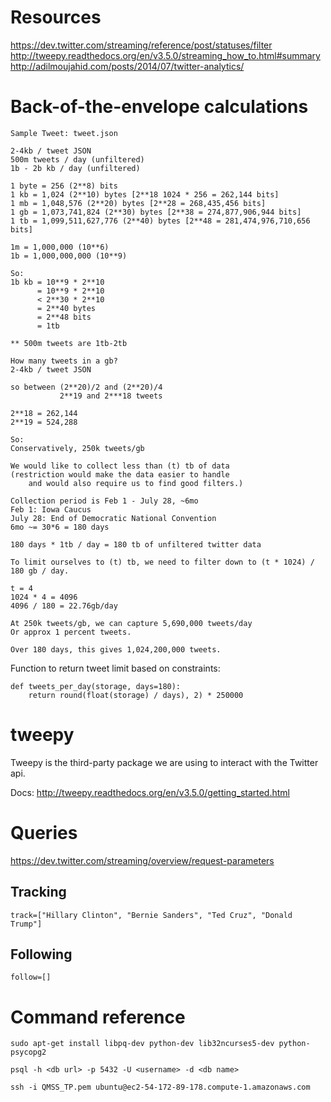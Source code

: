 # Resources

https://dev.twitter.com/streaming/reference/post/statuses/filter
http://tweepy.readthedocs.org/en/v3.5.0/streaming_how_to.html#summary
http://adilmoujahid.com/posts/2014/07/twitter-analytics/


# Back-of-the-envelope calculations
```
Sample Tweet: tweet.json

2-4kb / tweet JSON
500m tweets / day (unfiltered)
1b - 2b kb / day (unfiltered)

1 byte = 256 (2**8) bits
1 kb = 1,024 (2**10) bytes [2**18 1024 * 256 = 262,144 bits]
1 mb = 1,048,576 (2**20) bytes [2**28 = 268,435,456 bits]
1 gb = 1,073,741,824 (2**30) bytes [2**38 = 274,877,906,944 bits]
1 tb = 1,099,511,627,776 (2**40) bytes [2**48 = 281,474,976,710,656 bits]

1m = 1,000,000 (10**6)
1b = 1,000,000,000 (10**9)

So:
1b kb = 10**9 * 2**10
      = 10**9 * 2**10
      < 2**30 * 2**10
      = 2**40 bytes
      = 2**48 bits
      = 1tb

** 500m tweets are 1tb-2tb

How many tweets in a gb?
2-4kb / tweet JSON

so between (2**20)/2 and (2**20)/4
           2**19 and 2***18 tweets

2**18 = 262,144
2**19 = 524,288

So:
Conservatively, 250k tweets/gb

We would like to collect less than (t) tb of data
(restriction would make the data easier to handle
    and would also require us to find good filters.)

Collection period is Feb 1 - July 28, ~6mo
Feb 1: Iowa Caucus
July 28: End of Democratic National Convention
6mo ~= 30*6 = 180 days

180 days * 1tb / day = 180 tb of unfiltered twitter data

To limit ourselves to (t) tb, we need to filter down to (t * 1024) / 180 gb / day.

t = 4
1024 * 4 = 4096
4096 / 180 = 22.76gb/day

At 250k tweets/gb, we can capture 5,690,000 tweets/day
Or approx 1 percent tweets.

Over 180 days, this gives 1,024,200,000 tweets.
```

Function to return tweet limit based on constraints:

```
def tweets_per_day(storage, days=180):
    return round(float(storage) / days), 2) * 250000
```

# tweepy

Tweepy is the third-party package we are using to interact with the Twitter api.

Docs: http://tweepy.readthedocs.org/en/v3.5.0/getting_started.html

# Queries

https://dev.twitter.com/streaming/overview/request-parameters

## Tracking
```
track=["Hillary Clinton", "Bernie Sanders", "Ted Cruz", "Donald Trump"]
```

## Following
```
follow=[]
```



# Command reference

```
sudo apt-get install libpq-dev python-dev lib32ncurses5-dev python-psycopg2
```

```
psql -h <db url> -p 5432 -U <username> -d <db name>
```

```
ssh -i QMSS_TP.pem ubuntu@ec2-54-172-89-178.compute-1.amazonaws.com
```
